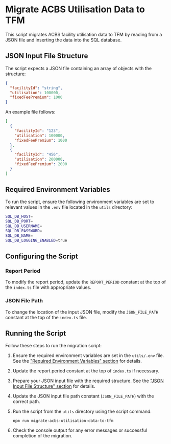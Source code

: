 # Migrate ACBS Utilisation Data to TFM

This script migrates ACBS facility utilisation data to TFM by reading from a
JSON file and inserting the data into the SQL database.

## JSON Input File Structure

The script expects a JSON file containing an array of objects with the structure:

```json
{
  "facilityId": "string",
  "utilisation": 100000,
  "fixedFeePremium": 1000
}
```

An example file follows:

```json
[
  {
    "facilityId": "123",
    "utilisation": 100000,
    "fixedFeePremium": 1000
  },
  {
    "facilityId": "456",
    "utilisation": 200000,
    "fixedFeePremium": 2000
  }
]
```

## Required Environment Variables

To run the script, ensure the following environment variables are set to
relevant values in the `.env` file located in the `utils` directory:

```sh
SQL_DB_HOST=
SQL_DB_PORT=
SQL_DB_USERNAME=
SQL_DB_PASSWORD=
SQL_DB_NAME=
SQL_DB_LOGGING_ENABLED=true
```

## Configuring the Script

### Report Period

To modify the report period, update the `REPORT_PERIOD` constant at the top of
the `index.ts` file with appropriate values.

### JSON File Path

To change the location of the input JSON file, modify the `JSON_FILE_PATH`
constant at the top of the `index.ts` file.

## Running the Script

Follow these steps to run the migration script:

1. Ensure the required environment variables are set in the `utils/.env` file.
   See the
   ["Required Environment Variables" section](#required-environment-variables)
   for details.
2. Update the report period constant at the top of `index.ts` if necessary.
3. Prepare your JSON input file with the required structure. See the
   ["JSON Input File Structure" section](#json-input-file-structure) for details.
4. Update the JSON input file path constant (`JSON_FILE_PATH`) with the
   correct path.
5. Run the script from the `utils` directory using the script command:

   `npm run migrate-acbs-utilisation-data-to-tfm`

6. Check the console output for any error messages or successful completion of
   the migration.
